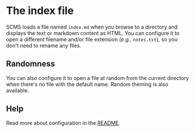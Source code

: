 # The index file

SCMS loads a file named `index.md` when you browse to a directory and displays the text or markdown content as HTML.
You can configure it to open a different filename and/or file extension (*e.g.,* `notes.txt`),
so you don't need to rename any files.

## Randomness

You can also configure it to open a file at random from the current directory when there's no file with the default name.  Random theming is also available.

## Help

Read more about configuration in the [README](readme).
